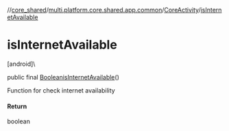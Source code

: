 //[core_shared](../../../index.md)/[multi.platform.core.shared.app.common](../index.md)/[CoreActivity](index.md)/[isInternetAvailable](is-internet-available.md)

# isInternetAvailable

[android]\

public final [Boolean](https://developer.android.com/reference/kotlin/java/lang/Boolean.html)[isInternetAvailable](is-internet-available.md)()

Function for check internet availability

#### Return

boolean
